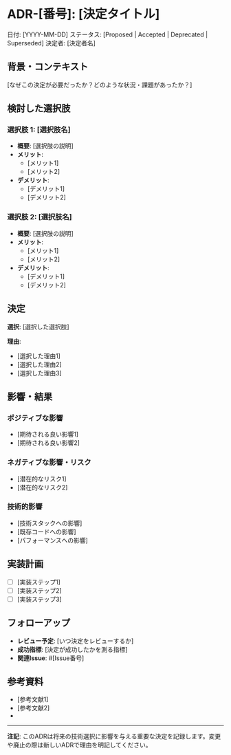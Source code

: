 # ADR-[番号]: [決定タイトル]

日付: [YYYY-MM-DD]
ステータス: [Proposed | Accepted | Deprecated | Superseded]
決定者: [決定者名]

## 背景・コンテキスト

[なぜこの決定が必要だったか？どのような状況・課題があったか？]

## 検討した選択肢

### 選択肢 1: [選択肢名]
- **概要**: [選択肢の説明]
- **メリット**:
  - [メリット1]
  - [メリット2]
- **デメリット**:
  - [デメリット1]
  - [デメリット2]

### 選択肢 2: [選択肢名]
- **概要**: [選択肢の説明]
- **メリット**:
  - [メリット1]
  - [メリット2]
- **デメリット**:
  - [デメリット1]
  - [デメリット2]

## 決定

**選択**: [選択した選択肢]

**理由**:
- [選択した理由1]
- [選択した理由2]
- [選択した理由3]

## 影響・結果

### ポジティブな影響
- [期待される良い影響1]
- [期待される良い影響2]

### ネガティブな影響・リスク
- [潜在的なリスク1]
- [潜在的なリスク2]

### 技術的影響
- [技術スタックへの影響]
- [既存コードへの影響]
- [パフォーマンスへの影響]

## 実装計画

- [ ] [実装ステップ1]
- [ ] [実装ステップ2]
- [ ] [実装ステップ3]

## フォローアップ

- **レビュー予定**: [いつ決定をレビューするか]
- **成功指標**: [決定が成功したかを測る指標]
- **関連Issue**: #[Issue番号]

## 参考資料

- [参考文献1]
- [参考文献2]
- [関連するADR]: ADR-[番号]

---

**注記**: このADRは将来の技術選択に影響を与える重要な決定を記録します。変更や廃止の際は新しいADRで理由を明記してください。
